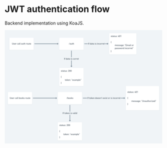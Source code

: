 # JWT authentication flow
Backend implementation using KoaJS.

<div style="margin: 0 auto;">
    <img src=".github/architecture.png">
</div>